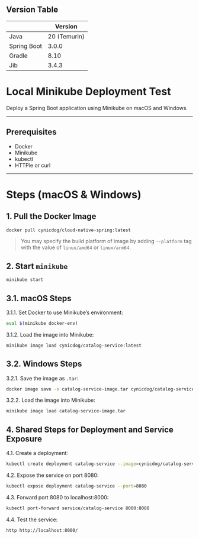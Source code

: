 ## Version Table 

|             |Version|
|-------------|--------------|
| Java        | 20 (Temurin) |
| Spring Boot | 3.0.0        |
| Gradle      | 8.10         |
| Jib         | 3.4.3        |

# Local Minikube Deployment Test

Deploy a Spring Boot application using Minikube on macOS and Windows.

---

## Prerequisites

- Docker
- Minikube
- kubectl
- HTTPie or curl

---

# Steps (macOS & Windows)

## 1. Pull the Docker Image
```bash
docker pull cynicdog/cloud-native-spring:latest
```
> You may specify the build platform of image by adding `--platform` tag with the value of `linux/amd64` or `linux/arm64`. 

## 2. Start `minikube` 
```bash
minikube start
```

## 3.1. macOS Steps

3.1.1. Set Docker to use Minikube’s environment:
```bash
eval $(minikube docker-env)
```

3.1.2. Load the image into Minikube:
```bash
minikube image load cynicdog/catalog-service:latest
```

## 3.2. Windows Steps

3.2.1. Save the image as `.tar`:
```bash
docker image save -o catalog-service-image.tar cynicdog/catalog-service:latest
```

3.2.2. Load the image into Minikube:
```bash
minikube image load catalog-service-image.tar
```

## 4. Shared Steps for Deployment and Service Exposure

4.1. Create a deployment:
```bash
kubectl create deployment catalog-service --image=cynicdog/catalog-service:latest
```

4.2. Expose the service on port 8080:
```bash
kubectl expose deployment catalog-service --port=8080
```

4.3. Forward port 8080 to localhost:8000:
```bash
kubectl port-forward service/catalog-service 8000:8080
```

4.4. Test the service:
```bash
http http://localhost:8000/   
```
